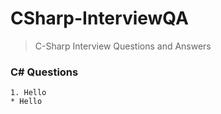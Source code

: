 # CSharp-InterviewQA
> C-Sharp Interview Questions and Answers
### C# Questions
```
1. Hello
* Hello
```
